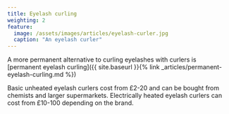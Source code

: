```yaml
---
title: Eyelash curling
weighting: 2
feature:
  image: /assets/images/articles/eyelash-curler.jpg
  caption: "An eyelash curler"
---
```


A more permanent alternative to curling eyelashes with curlers is [permanent eyelash curling]({{ site.baseurl }}{% link _articles/permanent-eyelash-curling.md %})

Basic unheated eyelash curlers cost from £2-20 and can be bought from chemists and larger supermarkets. Electrically heated eyelash curlers can cost from £10-100 depending on the brand.